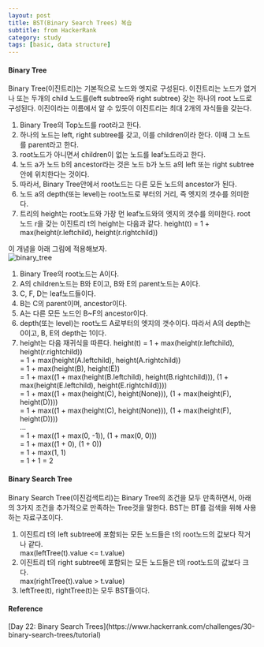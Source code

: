 ```yaml
---
layout: post
title: BST(Binary Search Trees) 복습
subtitle: from HackerRank
category: study
tags: [basic, data structure]
---
```

<h4>Binary Tree</h4>
Binary Tree(이진트리)는 기본적으로 노드와 엣지로 구성된다.
이진트리는 노드가 없거나 또는 두개의 child 노드를(left subtree와 right subtree) 갖는 하나의 root 노드로 구성된다.
이진이라는 이름에서 알 수 있듯이 이진트리는 최대 2개의 자식들을 갖는다.

1. Binary Tree의 Top노드를 root라고 한다.
2. 하나의 노드는 left, right subtree를 갖고, 이를 children이라 한다. 이때 그 노드를 parent라고 한다.
3. root노드가 아니면서 children이 없는 노드를 leaf노드라고 한다.
4. 노드 a가 노드 b의 ancestor라는 것은 노드 b가 노드 a의 left 또는 right subtree안에 위치한다는 것이다.
5. 따라서, Binary Tree안에서 root노드는 다른 모든 노드의 ancestor가 된다.
6. 노드 a의 depth(또는 level)는 root노드로 부터의 거리, 즉 엣지의 갯수를 의미한다.
7. 트리의 height는 root노드와 가장 먼 leaf노드와의 엣지의 갯수를 의미한다. root노드 r을 갖는 이진트리 t의 height는 다음과 같다. height(t) = 1 + max(height(r.leftchild), height(r.rightchild))

이 개념을 아래 그림에 적용해보자.<br/>
![binary_tree](https://raw.githubusercontent.com/seongwoopark/seongwoopark.github.io/master/img/2017-10-24-study-binary_search_trees_1.png)<br/>

1. Binary Tree의 root노드는 A이다.
2. A의 children노드는 B와 E이고, B와 E의 parent노드는 A이다.
3. C, F, D는 leaf노드들이다.
4. B는 C의 parent이며, ancestor이다.
5. A는 다른 모든 노드인 B~F의 ancestor이다.
6. depth(또는 level)는 root노드 A로부터의 엣지의 갯수이다. 따라서 A의 depth는 0이고, B, E의 depth는 1이다.
7. height는 다음 재귀식을 따른다. height(t) = 1 + max(height(r.leftchild), height(r.rightchild))<br/>
 = 1 + max(height(A.leftchild), height(A.rightchild))<br/>
 = 1 + max(height(B), height(E))<br/>
 = 1 + max((1 + max(height(B.leftchild), height(B.rightchild))), (1 + max(height(E.leftchild), height(E.rightchild))))<br/>
 = 1 + max((1 + max(height(C), height(None))), (1 + max(height(F), height(D))))<br/>
 = 1 + max((1 + max(height(C), height(None))), (1 + max(height(F), height(D))))<br/>
...<br/>
 = 1 + max((1 + max(0, -1)), (1 + max(0, 0)))<br/>
 = 1 + max((1 + 0), (1 + 0))<br/>
 = 1 + max(1, 1)<br/>
 = 1 + 1 = 2<br/>

<h4>Binary Search Tree</h4>
Binary Search Tree(이진검색트리)는 Binary Tree의 조건을 모두 만족하면서, 아래의 3가지 조건을 추가적으로 만족하는 Tree것을 말한다.
BST는 BT를 검색을 위해 사용하는 자료구조이다.

1. 이진트리 t의 left subtree에 포함되는 모든 노드들은 t의 root노드의 값보다 작거나 같다.<br/>
max(leftTree(t).value <= t.value)
2. 이진트리 t의 right subtree에 포함되는 모든 노드들은 t의 root노드의 값보다 크다.<br/>
max(rightTree(t).value > t.value)
3. leftTree(t), rightTree(t)는 모두 BST들이다.

<h4>Reference</h4>
[Day 22: Binary Search Trees](https://www.hackerrank.com/challenges/30-binary-search-trees/tutorial)
<br/><br/><br/>